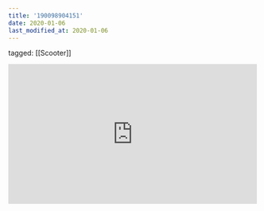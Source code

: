 ```yaml
---
title: '190098904151'
date: 2020-01-06
last_modified_at: 2020-01-06
---
```

tagged: [[Scooter]]
<iframe allow="accelerometer; autoplay; clipboard-write; encrypted-media; gyroscope; picture-in-picture" allowfullscreen="" frameborder="0" height="281" id="youtube_iframe" src="https://www.youtube.com/embed/cbB3iGRHtqA?feature=oembed&amp;enablejsapi=1&amp;origin=https://safe.txmblr.com&amp;wmode=opaque" width="500"></iframe>